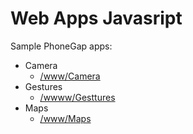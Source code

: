# Web Apps Javasript

Sample PhoneGap apps:

* Camera
    * [/www/Camera](https://github.com/tomasnama/WebAppsJavascript/tree/master/www/Camera)
* Gestures
    * [/wwww/Gesttures](https://github.com/tomasnama/WebAppsJavascript/tree/master/www/Gestures)
* Maps
    * [/www/Maps](https://github.com/tomasnama/WebAppsJavascript/tree/master/www/Maps)
